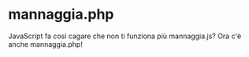 # mannaggia.php
JavaScript fa così cagare che non ti funziona più mannaggia.js? Ora c'è anche mannaggia.php!
